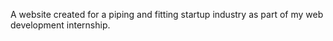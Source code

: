 A website created for a piping and fitting startup industry as part of my web development internship.
